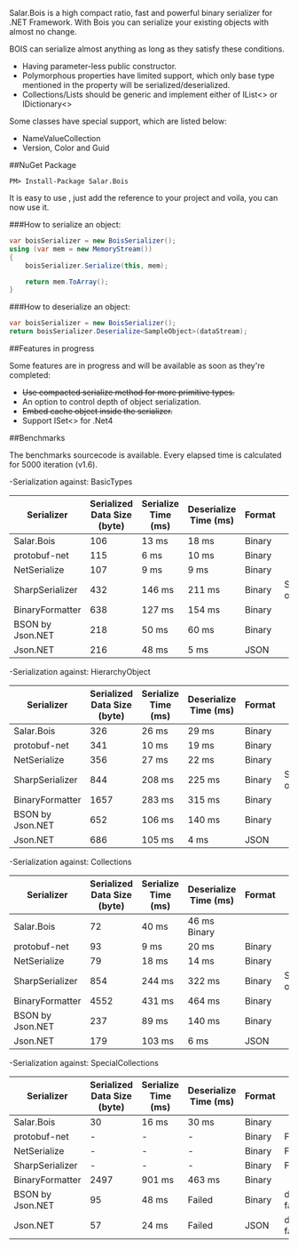 Salar.Bois is a high compact ratio, fast and powerful binary serializer for .NET Framework.
With Bois you can serialize your existing objects with almost no change.

BOIS can serialize almost anything as long as they satisfy these conditions.

* Having parameter-less public constructor.
* Polymorphous properties have limited support, which only base type mentioned in the property will be serialized/deserialized.
* Collections/Lists should be generic and implement either of IList<> or IDictionary<>

Some classes have special support, which are listed below:

* NameValueCollection
* Version, Color and Guid

##NuGet Package 
```
PM> Install-Package Salar.Bois
```

It is easy to use , just add the reference to your project and voila, you can now use it.

###How to serialize an object:
```csharp
var boisSerializer = new BoisSerializer();
using (var mem = new MemoryStream())
{
	boisSerializer.Serialize(this, mem);

	return mem.ToArray();
}
```
###How to deserialize an object:
```csharp
var boisSerializer = new BoisSerializer();
return boisSerializer.Deserialize<SampleObject>(dataStream);
```
##Features in progress 

Some features are in progress and will be available as soon as they're completed:

* ~~Use compacted serialize method for more primitive types.~~
* An option to control depth of object serialization.
* ~~Embed cache object inside the serializer.~~
* Support ISet<> for .Net4

##Benchmarks

The benchmarks sourcecode is available. Every elapsed time is calculated for 5000 iteration (v1.6).

-Serialization against: BasicTypes

Serializer | 	Serialized Data Size (byte)  | Serialize Time (ms) | Deserialize Time (ms) | Format | Note
------------ | ------------ | ------------ | ------------ | ------------ | ------------
Salar.Bois |	106 |	13 ms |	18 ms |	Binary 	 
protobuf-net| 	115 |	6 ms |	10 ms |	Binary 	 
NetSerialize |	107 |	9 ms |	9 ms |	Binary 	 
SharpSerializer| 	432 |	146 ms |	211 ms |	Binary 	|SizeOptimized option used
BinaryFormatter |	638 |	127 ms| 	154 ms |	Binary 	 
BSON by Json.NET |	218 |	50 ms |	60 ms |	Binary 	 
Json.NET 	|216| 	48 ms| 	5 ms |	JSON 	 


-Serialization against: HierarchyObject

Serializer | 	Serialized Data Size (byte)  | Serialize Time (ms) | Deserialize Time (ms) | Format | Note
------------ | ------------ | ------------ | ------------ | ------------ | ------------
Salar.Bois |	326 |	26 ms |	29 ms |	Binary 	 
protobuf-net |	341 |	10 ms |	19 ms |	Binary 	 
NetSerialize |	356 |	27 ms |	22 ms |	Binary 	 
SharpSerializer |	844 |	208 ms |	225 ms |	Binary |	SizeOptimized option used
BinaryFormatter |	1657 |	283 ms |	315 ms |	Binary 	 
BSON by Json.NET |	652 |	106 ms |	140 ms |	Binary 	 
Json.NET |	686 |	105 ms |	4 ms |	JSON 	 


 -Serialization against: Collections
 
Serializer | 	Serialized Data Size (byte)  | Serialize Time (ms) | Deserialize Time (ms) | Format | Note
------------ | ------------ | ------------ | ------------ | ------------ | ------------
Salar.Bois |	72 |	40 ms |	46 ms 	Binary 	 
protobuf-net |	93 |	9 ms |	20 ms |	Binary 	 
NetSerialize |	79 |	18 ms |	14 ms |	Binary 	 
SharpSerializer |	854 |	244 ms |	322 ms |	Binary |	SizeOptimized option used
BinaryFormatter |	4552 |	431 ms |	464 ms |	Binary 	 
BSON by Json.NET| 	237 |	89 ms |	140 ms |	Binary 	 
Json.NET |	179 |	103 ms |	6 ms |	JSON 	 


  -Serialization against: SpecialCollections
  
Serializer | 	Serialized Data Size (byte)  | Serialize Time (ms) | Deserialize Time (ms) | Format | Note
------------ | ------------ | ------------ | ------------ | ------------ | ------------
Salar.Bois |	30 |	16 ms |	30 ms |	Binary 	 
protobuf-net |	- |	- |	- |	Binary |	Failed
NetSerialize |	- |	- |	- |	Binary 	| Failed
SharpSerializer |	- |	- |	- |	Binary 	| 	Failed
BinaryFormatter |	2497 |	901 ms 	| 	463 ms 	| 	Binary 	 
BSON by Json.NET |	95 |	48 ms 	| 	Failed 	| 	Binary 	| 	deserialization failed.
Json.NET |	57 |	24 ms |	Failed 	| 	JSON 	| 	 deserialization failed.
